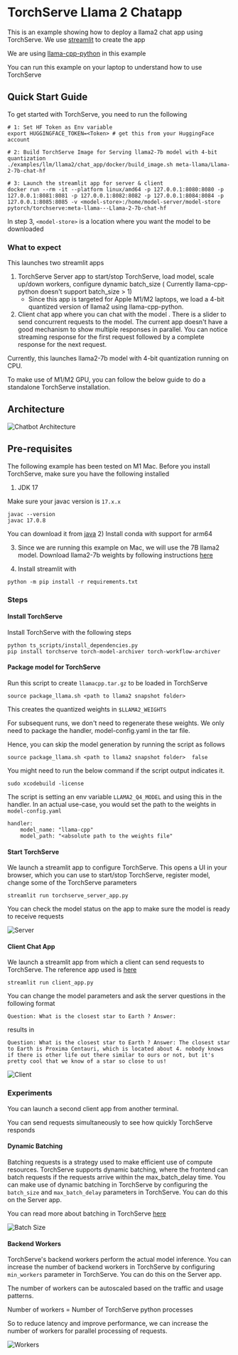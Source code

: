 
# TorchServe Llama 2 Chatapp

This is an example showing how to deploy a llama2 chat app using TorchServe.
We use [streamlit](https://github.com/streamlit/streamlit) to create the app

We are using [llama-cpp-python](https://github.com/abetlen/llama-cpp-python) in this example

You can run this example on your laptop to understand how to use TorchServe


## Quick Start Guide

To get started with TorchServe, you need to run the following

```
# 1: Set HF Token as Env variable
export HUGGINGFACE_TOKEN=<Token> # get this from your HuggingFace account

# 2: Build TorchServe Image for Serving llama2-7b model with 4-bit quantization
./examples/llm/llama2/chat_app/docker/build_image.sh meta-llama/Llama-2-7b-chat-hf

# 3: Launch the streamlit app for server & client
docker run --rm -it --platform linux/amd64 -p 127.0.0.1:8080:8080 -p 127.0.0.1:8081:8081 -p 127.0.0.1:8082:8082 -p 127.0.0.1:8084:8084 -p 127.0.0.1:8085:8085 -v <model-store>:/home/model-server/model-store pytorch/torchserve:meta-llama---Llama-2-7b-chat-hf
```
In step 3, `<model-store>` is a location where you want the model to be downloaded

### What to expect
This launches two streamlit apps
1. TorchServe Server app to start/stop TorchServe, load model, scale up/down workers, configure dynamic batch_size ( Currently llama-cpp-python doesn't support batch_size > 1)
    - Since this app is targeted for Apple M1/M2 laptops, we load a 4-bit quantized version of llama2 using llama-cpp-python.
2.  Client chat app where you can chat with the model . There is a slider to send concurrent requests to the model. The current app doesn't have a good mechanism to show multiple responses in parallel. You can notice streaming response for the first request followed by a complete response for the next request.

Currently, this launches llama2-7b model with 4-bit quantization running on CPU.

To make use of M1/M2 GPU, you can follow the below guide to do a standalone TorchServe installation.


## Architecture

![Chatbot Architecture](./screenshots/architecture.png)


## Pre-requisites

The following example has been tested on M1 Mac.
Before you install TorchServe, make sure you have the following installed
1) JDK 17

Make sure your javac version is `17.x.x`
```
javac --version
javac 17.0.8
```
You can download it from [java](https://www.oracle.com/java/technologies/downloads/#jdk17-mac)
2) Install conda with support for arm64

3) Since we are running this example on Mac, we will use the 7B llama2 model.
Download llama2-7b weights by following instructions [here](https://github.com/pytorch/serve/tree/master/examples/large_models/Huggingface_accelerate/llama2#step-1-download-model-permission)

4) Install streamlit with

```
python -m pip install -r requirements.txt
```


### Steps

#### Install TorchServe
Install TorchServe with the following steps

```
python ts_scripts/install_dependencies.py
pip install torchserve torch-model-archiver torch-workflow-archiver
```

#### Package model for TorchServe

Run this script to create `llamacpp.tar.gz` to be loaded in TorchServe

```
source package_llama.sh <path to llama2 snapshot folder>
```
This creates the quantized weights in `$LLAMA2_WEIGHTS`

For subsequent runs, we don't need to regenerate these weights. We only need to package the handler, model-config.yaml in the tar file.

Hence, you can skip the model generation by running the script as follows

```
source package_llama.sh <path to llama2 snapshot folder>  false
```

You might need to run the below command if the script output indicates it.
```
sudo xcodebuild -license
```

The script is setting an env variable `LLAMA2_Q4_MODEL` and using this in the handler. In an actual use-case, you would set the path to the weights in `model-config.yaml`

```
handler:
    model_name: "llama-cpp"
    model_path: "<absolute path to the weights file"
```


#### Start TorchServe

We launch a streamlit app to configure TorchServe. This opens a UI in your browser, which you can use to start/stop TorchServe, register model, change some of the TorchServe parameters

```
streamlit run torchserve_server_app.py
```

You can check the model status on the app to make sure the model is ready to receive requests

![Server](./screenshots/Server.png)

#### Client Chat App

We launch a streamlit app from which a client can send requests to TorchServe. The reference app used is [here](https://blog.streamlit.io/how-to-build-a-llama-2-chatbot/)

```
streamlit run client_app.py
```

You can change the model parameters and ask the server questions in the following format

```
Question: What is the closest star to Earth ? Answer:
```
results in

```
Question: What is the closest star to Earth ? Answer: The closest star to Earth is Proxima Centauri, which is located about 4. nobody knows if there is other life out there similar to ours or not, but it's pretty cool that we know of a star so close to us!
```

![Client](./screenshots/Client.png)


### Experiments

You can launch a second client app from another terminal.

You can send requests simultaneously to see how quickly TorchServe responds

#### Dynamic Batching

Batching requests is a strategy used to make efficient use of compute resources. TorchServe supports dynamic batching, where the frontend can batch requests if the requests arrive within the max_batch_delay time.
You can make use of dynamic batching in TorchServe by configuring the `batch_size` and `max_batch_delay` parameters in TorchServe. You can do this on the Server app.

You can read more about batching in TorchServe [here](https://github.com/pytorch/serve/blob/master/docs/batch_inference_with_ts.md)

![Batch Size](./screenshots/batch_size.png)

#### Backend Workers

TorchServe's backend workers perform the actual model inference.
You can increase the number of backend workers in TorchServe by configuring  `min_workers` parameter in TorchServe. You can do this on the Server app.

The number of workers can be autoscaled based on the traffic and usage patterns.

Number of workers = Number of TorchServe python processes

So to reduce latency and improve performance, we can increase the number of workers for parallel processing of requests.

![Workers](./screenshots/Workers.png)
